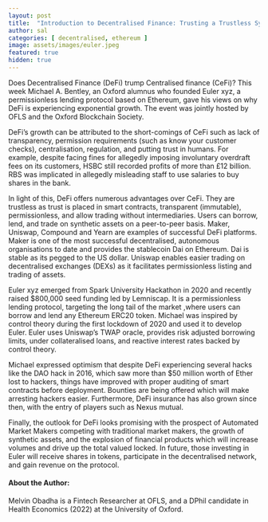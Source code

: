 ```yaml
---
layout: post
title:  "Introduction to Decentralised Finance: Trusting a Trustless System"
author: sal
categories: [ decentralised, ethereum ]
image: assets/images/euler.jpeg
featured: true
hidden: true
---
```


Does Decentralised Finance (DeFi) trump Centralised finance (CeFi)? This week Michael A. Bentley, an Oxford alumnus who founded Euler xyz, a permissionless lending protocol based on Ethereum, gave his views on why DeFi is experiencing exponential growth. The event was jointly hosted by OFLS and the Oxford Blockchain Society.

DeFi’s growth can be attributed to the short-comings of CeFi such as lack of transparency, permission requirements (such as know your customer checks), centralisation, regulation, and putting trust in humans. For example, despite facing fines for allegedly imposing involuntary overdraft fees on its customers, HSBC still recorded profits of more than £12 billion. RBS was implicated in allegedly misleading staff to use salaries to buy shares in the bank.

In light of this, DeFi offers numerous advantages over CeFi. They are trustless as trust is placed in smart contracts, transparent (immutable), permissionless, and allow trading without intermediaries. Users can borrow, lend, and trade on synthetic assets on a peer-to-peer basis. Maker, Uniswap, Compound and
Yearn are examples of successful DeFi platforms. Maker is one of the most successful decentralised, autonomous organisations to date and provides the stablecoin Dai on Ethereum. Dai is stable as its pegged to the US dollar. Uniswap enables easier trading on decentralised exchanges (DEXs) as it
facilitates permissionless listing and trading of assets.

Euler xyz emerged from Spark University Hackathon in 2020 and recently raised $800,000 seed funding led by Lemniscap. It is a permissionless lending protocol, targeting the long tail of the market ,where users can borrow and lend any Ethereum ERC20 token. Michael was inspired by control theory during the first lockdown of 2020 and used it to develop Euler. Euler uses Uniswap’s TWAP oracle, provides risk adjusted borrowing limits, under collateralised loans, and reactive interest rates backed by control theory.

Michael expressed optimism that despite DeFi experiencing several hacks like the DAO hack in 2016, which saw more than $50 million worth of Ether lost to hackers, things have improved with proper auditing of smart contracts before deployment. Bounties are being offered which will make arresting hackers easier. Furthermore, DeFi insurance has also grown since then, with the entry of players such as Nexus mutual.

Finally, the outlook for DeFi looks promising with the prospect of Automated Market Makers competing with traditional market makers, the growth of synthetic assets, and the explosion of financial products which will increase volumes and drive up the total valued locked. In future, those investing in Euler will receive shares in tokens, participate in the decentralised network, and gain revenue on the protocol.

#### About the Author:

Melvin Obadha is a Fintech Researcher at OFLS, and a DPhil candidate in Health Economics (2022) at the University of Oxford.

